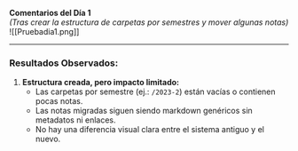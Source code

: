 

**Comentarios del Día 1**  
*(Tras crear la estructura de carpetas por semestres y mover algunas notas)*  
![[Pruebadia1.png]]

---
### **Resultados Observados:**  
1. **Estructura creada, pero impacto limitado:**  
   - Las carpetas por semestre (ej.: `/2023-2`) están vacías o contienen pocas notas.  
   - Las notas migradas siguen siendo markdown genéricos sin metadatos ni enlaces.  
   - No hay una diferencia visual clara entre el sistema antiguo y el nuevo.  

